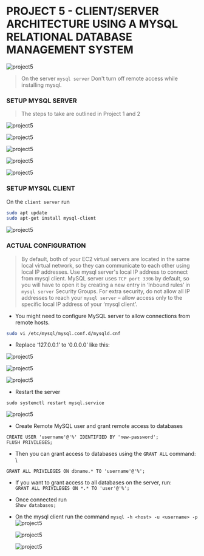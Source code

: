 # PROJECT 5 - CLIENT/SERVER ARCHITECTURE USING A MYSQL RELATIONAL DATABASE MANAGEMENT SYSTEM

![project5](./images/1.png)

> On the server `mysql server` Don't turn off remote access while installing mysql.

### SETUP MYSQL SERVER

> The steps to take are outlined in Project 1 and 2

![project5](./images/2.png)

![project5](./images/3.png)

![project5](./images/5.png)

![project5](./images/6.png)

![project5](./images/7.png)

### SETUP MYSQL CLIENT

On the `client server` run

```bash
sudo apt update
sudo apt-get install mysql-client
```

![project5](./images/8.png)

### ACTUAL CONFIGURATION

> By default, both of your EC2 virtual servers are located in the same local virtual network, so they can communicate to each other using local IP addresses. Use mysql server's local IP address to connect from mysql client.
> MySQL server uses `TCP port 3306` by default, so you will have to open it by creating a new entry in ‘Inbound rules’ in `mysql server` Security Groups. For extra security, do not allow all IP addresses to reach your `mysql server` – allow access only to the specific local IP address of your ‘mysql client’.

- You might need to configure MySQL server to allow connections from remote hosts.

```bash
sudo vi /etc/mysql/mysql.conf.d/mysqld.cnf
```

- Replace ‘127.0.0.1’ to ‘0.0.0.0’ like this:

![project5](./images/11.png)

![project5](./images/9.png)

![project5](./images/10.png)

- Restart the server

`sudo systemctl restart mysql.service`

![project5](./images/12.png)

- Create Remote MySQL user and grant remote access to databases

```mysql
CREATE USER 'username'@'%' IDENTIFIED BY 'new-password';
FLUSH PRIVILEGES;
```

- Then you can grant access to databases using the `GRANT ALL` command: \

`GRANT ALL PRIVILEGES ON dbname.* TO 'username'@'%';`

- If you want to grant access to all databases on the server, run:\
  `GRANT ALL PRIVILEGES ON *.* TO 'user'@'%';`

- Once connected run\
  `Show databases;`

- On the mysql client run the command `mysql -h <host> -u <username> -p`
  ![project5](./images/14.png)

  ![project5](./images/15.png)

  ![project5](./images/16.png)
